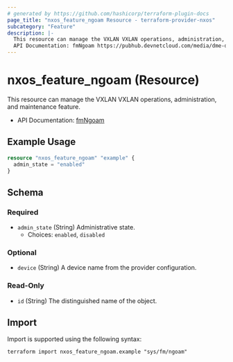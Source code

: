 ```yaml
---
# generated by https://github.com/hashicorp/terraform-plugin-docs
page_title: "nxos_feature_ngoam Resource - terraform-provider-nxos"
subcategory: "Feature"
description: |-
  This resource can manage the VXLAN VXLAN operations, administration, and maintenance feature.
  API Documentation: fmNgoam https://pubhub.devnetcloud.com/media/dme-docs-10-2-2/docs/Feature%20Management/fm:Ngoam/
---
```


# nxos_feature_ngoam (Resource)

This resource can manage the VXLAN VXLAN operations, administration, and maintenance feature.

- API Documentation: [fmNgoam](https://pubhub.devnetcloud.com/media/dme-docs-10-2-2/docs/Feature%20Management/fm:Ngoam/)

## Example Usage

```terraform
resource "nxos_feature_ngoam" "example" {
  admin_state = "enabled"
}
```

<!-- schema generated by tfplugindocs -->
## Schema

### Required

- `admin_state` (String) Administrative state.
  - Choices: `enabled`, `disabled`

### Optional

- `device` (String) A device name from the provider configuration.

### Read-Only

- `id` (String) The distinguished name of the object.

## Import

Import is supported using the following syntax:

```shell
terraform import nxos_feature_ngoam.example "sys/fm/ngoam"
```
